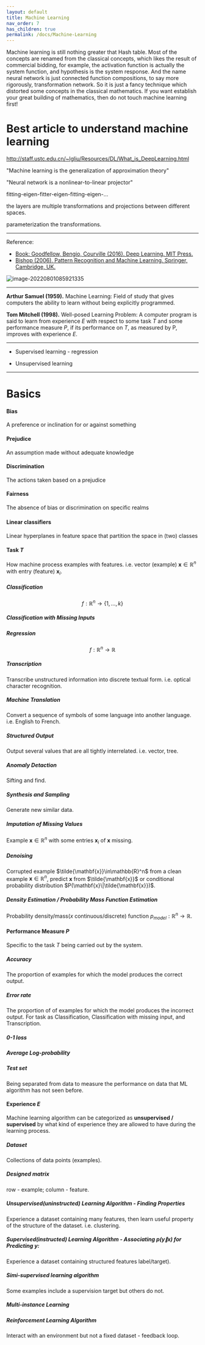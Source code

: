 ```yaml
---
layout: default
title: Machine Learning
nav_order: 7
has_children: true
permalink: /docs/Machine-Learning
---
```


Machine learning is still nothing greater that Hash table. Most of the concepts are renamed from the classical concepts, which likes the result of commercial bidding, for example, the activation function is actually the system function, and hypothesis is the system response. And the name neural network is just connected function compositions, to say more rigorously, transformation network. So it is just a fancy technique which distorted some concepts in the classical mathematics. If you want establish your great building of mathematics, then do not touch machine learning first!

# Best article to understand machine learning 

http://staff.ustc.edu.cn/~lgliu/Resources/DL/What_is_DeepLearning.html

"Machine learning is the generalization of approximation theory"

"Neural network is a nonlinear-to-linear projector"

fitting-eigen-fitter-eigen-fitting-eigen-...

the layers are multiple transformations and projections between different spaces.

parameterization the transformations.

---

Reference: 

- [Book: Goodfellow, Bengio, Courville (2016). Deep Learning. MIT Press.](https://www.deeplearningbook.org)
- [Bishop (2006). Pattern Recognition and Machine Learning. Springer, Cambridge, UK.](https://www.microsoft.com/en-us/research/uploads/prod/2006/01/Bishop-Pattern-Recognition-and-Machine-Learning-2006.pdf)

![image-20220801085921335](https://s2.loli.net/2022/08/01/CuqP2Ec3mWz7F1h.png)

---

**Arthur Samuel (1959).** Machine Learning: Field of study that gives computers the ability to learn without being explicitly programmed.

**Tom Mitchell (1998).** Well-posed Learning Problem: A computer program is said to learn from experience $E$ with respect to some task $T$ and some performance measure $P$, if its performance on $T$, as measured by $\mathrm{P}$, improves with experience $E$.

---

- Supervised learning - regression

- Unsupervised learning

---

# Basics

#### Bias

 A preference or inclination for or against something

#### Prejudice

An assumption made without adequate knowledge

#### Discrimination

The actions taken based on a prejudice

#### Fairness

The absence of bias or discrimination on specific realms

#### Linear classiﬁers

 Linear hyperplanes in feature space that partition the space in (two) classes

#### Task $T$

How machine process examples with features. i.e. vector  (example) $\mathbf{x}\in\mathbb{R}^n$ with entry (feature) $\mathbf{x}_i$.

##### Classification

$$f:\mathbb{R}^n\rightarrow\{1,...,k\}$$

##### Classification with Missing Inputs

##### Regression

$$f:\mathbb{R}^n\rightarrow\mathbb{R}$$

##### Transcription

Transcribe unstructured information into discrete textual form. i.e. optical character recognition.

##### Machine Translation

Convert a sequence of symbols of some language into another language. i.e. English to French.

##### Structured Output

Output several values that are all tightly interrelated. i.e. vector, tree.

##### Anomaly Detaction

Sifting and find.

##### Synthesis and Sampling

Generate new similar data.

##### Imputation of Missing Values

Example $\mathbf{x}\in\mathbb{R}^n$ with some entries $\mathbf{x}_i$ of $\mathbf{x}$ missing.

##### Denoising

Corrupted example $\tilde{\mathbf{x}}\in\mathbb{R}^n$ from a clean example $\mathbf{x}\in\mathbb{R}^n$, predict $\mathbf{x}$ from $\tilde{\mathbf{x}}$ or conditional probability distribution $P(\mathbf{x}\|\tilde{\mathbf{x}})$.

##### Density Estimation / Probability Mass Function Estimation

Probability density/mass($x$ continuous/discrete) function $p_{model}:\mathbb{R}^n\rightarrow\mathbb{R}$.

#### Performance Measure $P$

Specific to the task $T$ being carried out by the system.

##### Accuracy 

The proportion of examples for which the model produces the correct output.

##### Error rate

The proportion of of examples for which the model produces the incorrect output. For task as Classification, Classification with missing input, and Transcription.

##### 0-1 loss

##### Average Log-probability

##### Test set

Being separated from data to measure the performance on data that ML algorithm has not seen before.

#### Experience $E$

Machine learning algorithm can be categorized as **unsupervised / supervised** by what kind of experience they are allowed to have during the learning process.

##### Dataset

Collections of data points (examples).

##### Designed matrix

row - example; column - feature.

##### Unsupervised(uninstructed) Learning Algorithm - Finding Properties

Experience a dataset containing many features, then learn useful property of the structure of the dataset. i.e. clustering.

##### Supervised(instructed) Learning Algorithm - Associating  $p(\mathbf{y}\|\textbf{x})$ for Predicting $\mathbf{y}$:

Experience a dataset containing structured features label/target).

##### Simi-supervised learning algorithm

Some examples include a supervision target but others do not.

##### Multi-instance Learning

##### Reinforcement Learning Algorithm

Interact with an environment but not a fixed dataset - feedback loop.
